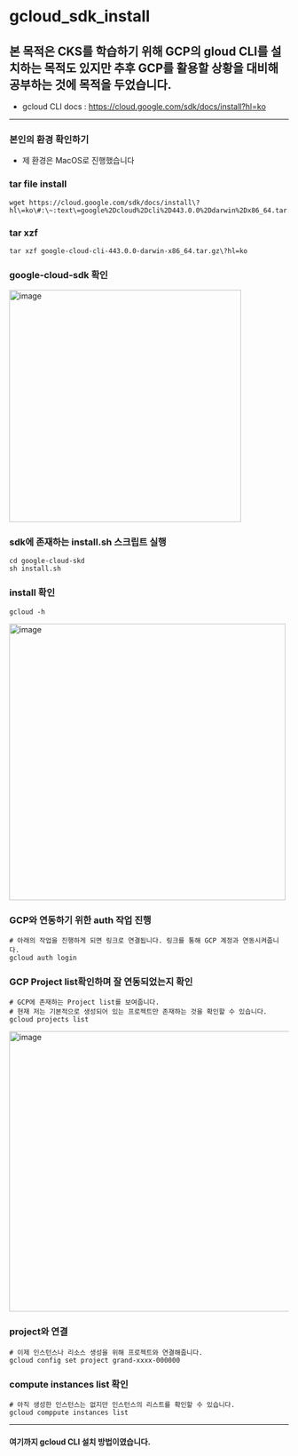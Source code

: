 # gcloud_sdk_install
본 목적은 CKS를 학습하기 위해 GCP의 gloud CLI를 설치하는 목적도 있지만 추후 GCP를 활용할 상황을 대비해 공부하는 것에 목적을 두었습니다.
---
- gcloud CLI docs : https://cloud.google.com/sdk/docs/install?hl=ko
---

### 본인의 환경 확인하기
- 제 환경은 MacOS로 진행했습니다

### tar file install
```
wget https://cloud.google.com/sdk/docs/install\?hl\=ko\#:\~:text\=google%2Dcloud%2Dcli%2D443.0.0%2Ddarwin%2Dx86_64.tar.gz
```

### tar xzf
```
tar xzf google-cloud-cli-443.0.0-darwin-x86_64.tar.gz\?hl=ko
```

### google-cloud-sdk 확인
<img width="418" alt="image" src="https://github.com/ojwsakin/gcloud_sdk_install/assets/93701762/018a7095-674f-407d-b086-72f5c7ba09a0">

### sdk에 존재하는 install.sh 스크립트 실행
```
cd google-cloud-skd
sh install.sh
```

### install 확인
```
gcloud -h
```
<img width="498" alt="image" src="https://github.com/ojwsakin/gcloud_sdk_install/assets/93701762/d2a62fe0-6771-47b5-a0ba-b1c6c053e435">


### GCP와 연동하기 위한 auth 작업 진행
```
# 아래의 작업을 진행하게 되면 링크로 연결됩니다. 링크를 통해 GCP 계정과 연동시켜줍니다.
gcloud auth login
```

### GCP Project list확인하며 잘 연동되었는지 확인
```
# GCP에 존재하는 Project list를 보여줍니다.
# 현재 저는 기본적으로 생성되어 있는 프로젝트만 존재하는 것을 확인할 수 있습니다.
gcloud projects list
```
<img width="505" alt="image" src="https://github.com/ojwsakin/gcloud_sdk_install/assets/93701762/412bd2ec-dbcb-4965-84de-2b5aeafba538">

### project와 연결
```
# 이제 인스턴스나 리소스 생성을 위해 프로젝트와 연결해줍니다.
gcloud config set project grand-xxxx-000000
```
### compute instances list 확인
```
# 아직 생성한 인스턴스는 없지만 인스턴스의 리스트를 확인할 수 있습니다.
gcloud comppute instances list
```
---
#### 여기까지 gcloud CLI 설치 방법이였습니다.

